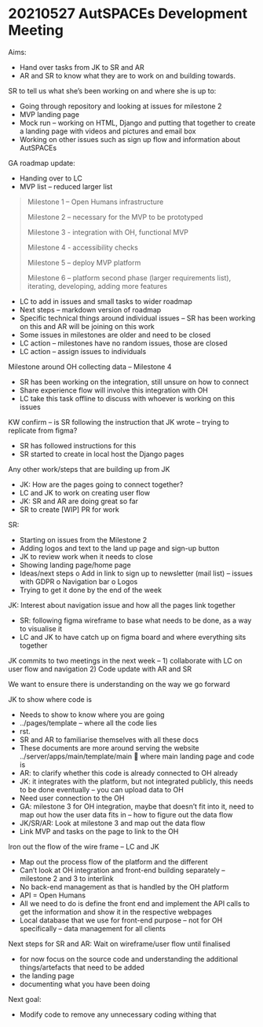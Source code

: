 # 20210527 AutSPACEs Development Meeting

Aims:
- Hand over tasks from JK to SR and AR
- AR and SR to know what they are to work on and building towards.

SR to tell us what she’s been working on and where she is up to:
-	Going through repository and looking at issues for milestone 2 
-	MVP landing page
-	Mock run – working on HTML, Django and putting that together to create a landing page with videos and pictures and email box
-	Working on other issues such as sign up flow and information about AutSPACEs

GA roadmap update:
-	Handing over to LC
-	MVP list – reduced larger list 

> Milestone 1 – Open Humans infrastructure
> 
> Milestone 2 – necessary for the MVP to be prototyped
> 
> Milestone 3 - integration with OH, functional MVP 
> 
> Milestone 4 - accessibility checks
> 
> Milestone 5 – deploy MVP platform 
> 
> Milestone 6 – platform second phase (larger requirements list), iterating, developing, adding more features

-	LC to add in issues and small tasks to wider roadmap
-	Next steps – markdown version of roadmap
-	Specific technical things around individual issues – SR has been working on this and AR will be joining on this work 
-	Some issues in milestones are older and need to be closed
-	LC action – milestones have no random issues, those are closed
-	LC action – assign issues to individuals

Milestone around OH collecting data – Milestone 4 
-	SR has been working on the integration, still unsure on how to connect
-	Share experience flow will involve this integration with OH
-	LC take this task offline to discuss with whoever is working on this issues

KW confirm – is SR following the instruction that JK wrote – trying to replicate from figma? 
- SR has followed instructions for this 
- SR started to create in local host the Django pages

Any other work/steps that are building up from JK
-	JK: How are the pages going to connect together? 
-	LC and JK to work on creating user flow
-	JK: SR and AR are doing great so far 
-	SR to create [WIP] PR for work

SR:
-	Starting on issues from the Milestone 2 
-	Adding logos and text to the land up page and sign-up button
-	JK to review work when it needs to close
-	Showing landing page/home page
-	Ideas/next steps
o	Add in link to sign up to newsletter (mail list) – issues with GDPR
o	Navigation bar
o	Logos
-	Trying to get it done by the end of the week

JK: Interest about navigation issue and how all the pages link together
- SR: following figma wireframe to base what needs to be done, as a way to visualise it
- LC and JK to have catch up on figma board and where everything sits together 

JK commits to two meetings in the next week – 1) collaborate with LC on user flow and navigation 2) Code update with AR and SR

We want to ensure there is understanding on the way we go forward 

JK to show where code is
-	Needs to show to know where you are going 
-	../pages/template – where all the code lies 
-	rst. 
-	SR and AR to familiarise themselves with all these docs
-	These documents are more around serving the website
../server/apps/main/template/main  where main landing page and code is
- AR: to clarify whether this code is already connected to OH already 
-	JK: it integrates with the platform, but not integrated publicly, this needs to be done eventually – you can upload data to OH 
-	Need user connection to the OH 
- GA: milestone 3 for OH integration, maybe that doesn’t fit into it, need to map out how the user data fits in – how to figure out the data flow
-	JK/SR/AR: Look at milestone 3 and map out the data flow 
-	Link MVP and tasks on the page to link to the OH 

Iron out the flow of the wire frame – LC and JK 
-	Map out the process flow of the platform and the different 
- Can’t look at OH integration and front-end building separately – milestone 2 and 3 to interlink
-	No back-end management as that is handled by the OH platform 
-	API = Open Humans 
-	All we need to do is define the front end and implement the API calls to get the information and show it in the respective webpages
- Local database that we use for front-end purpose – not for OH specifically – data management for all clients 

Next steps for SR and AR:
Wait on wireframe/user flow until finalised
- for now focus on the source code and understanding the additional things/artefacts that need to be added
- the landing page
- documenting what you have been doing

Next goal: 
-	Modify code to remove any unnecessary coding withing that
